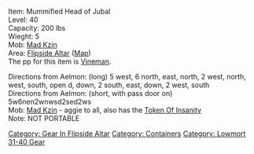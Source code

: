 Item: Mummified Head of Jubal  
Level: 40  
Capacity: 200 lbs  
Wieght: 5  
Mob: [Mad Kzin](Mad_Kzin "wikilink")  
Area: [Flipside Altar](:Category:_Flipside_Altar.md "wikilink")
([Map](Flipside_Altar_Map.md "wikilink"))  
The pp for this item is [Vineman](Vineman "wikilink").

Directions from Aelmon: (long) 5 west, 6 north, east, north, 2 west,
north, west, south, open d, down, 2 south, east, down, 2 west, south  
Directions from Aelmon: (short, with pass door on) 5w6nen2wnwsd2sed2ws  
Mob: [Mad Kzin](Mad_Kzin "wikilink") - aggie to all, also has the [Token
Of Insanity](Token_Of_Insanity "wikilink")  
Note: NOT PORTABLE  

[Category: Gear In Flipside
Altar](Category:_Gear_In_Flipside_Altar "wikilink") [Category:
Containers](Category:_Containers "wikilink") [Category: Lowmort 31-40
Gear](Category:_Lowmort_31-40_Gear "wikilink")
